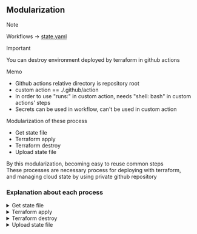 ## Modularization
> [!NOTE]
> Workflows -> [state.yaml](../../.github/workflows/custom_action.yaml)

> [!IMPORTANT]
> You can destroy environment deployed by terraform in github actions

Memo  
- Github actions relative directory is repository root
- custom action == ./.github/action
- In order to use "runs:" in custom action, needs "shell: bash" in custom actions' steps
- Secrets can be used in workflow, can't be used in custom action

Modularization of these process  
- Get state file
- Terraform apply
- Terraform destroy
- Upload state file

By this modularization, becoming easy to reuse common steps  
These processes are necessary process for deploying with terraform,  
and managing cloud state by using private github repository  

### Explanation about each process
<details><summary>Get state file</summary>

```yaml
runs:
  using: "composite"
  steps:
    - name: Check out state repository
      uses: actions/checkout@v4
      with:
        repository: ${{ github.repository_owner }}/${{ inputs.STATE_REPO_NAME }}
        token: ${{ inputs.STATE_REPO_TOKEN }}
        path: state-repo

    - name: Copying tfstate file to terraform work directory
      run: |
          if [ -f "state-repo/${{ inputs.store_path }}/terraform.tfstate" ]; then
            \cp -f state-repo/${{ inputs.store_path }}/terraform.tfstate ${{ inputs.terraform_work_path }}/terraform.tfstate
            echo "tfstate overwritten."
          else
            echo "No existing tfstate, skipping copy."
          fi
      shell: bash
```
  
First, check out github private repository by using token  
In custom action, can't access repository secrets  
So, must hand over like below in workflow  

```yaml
- name: Get state file
  uses: ./.github/actions/_tfstate_pull_module/
  with:
    state_repo_name: ${{ secrets.STATE_REPO_NAME }}
    state_repo_token: ${{ secrets.STATE_REPO_TOKEN }}
    store_path: ${{ env.STORE_PATH }}
    terraform_work_path: ${{ env.TERRAFORM_WORK_DIR}}
```

All secrets value are masked in this workflow log  
  
By this step, tfstate file is copyed into terraform work directory  
</details>
  
<details><summary>Terraform apply</summary>

```yaml
runs:
  using: "composite"
  steps:
    - name: Terraform Init
      working-directory: ${{ inputs.terraform_work_path }}
      run: terraform init -reconfigure
      shell: bash

    - name: Terraform Plan
      working-directory: ${{ inputs.terraform_work_path }}
      run: terraform plan -out=tfplan
      shell: bash

    - name: Terraform Apply
      working-directory: ${{ inputs.terraform_work_path }}
      run: terraform apply -auto-approve tfplan
      shell: bash
```

In first step, prepare aws provider  
In second step, get the difference from state file  
In third step, deploy resources

```yaml
- name: Deploy process apply
  if: ${{ github.event.inputs.OPERATE == 'apply' }}
  uses: ./.github/actions/_terraform_apply_module/
  with:
    terraform_work_path: ${{ env.TERRAFORM_WORK_DIR}}
```

And by ` if: ${{ github.event.inputs.OPERATE == 'apply' }}`,  
This action is only running if inputs value of "OPERATE" is "apply"  

</details>
  
<details><summary>Terraform destroy</summary>

```yaml
runs:
  using: "composite"
  steps:
    - name: Terraform Init
      working-directory: ${{ inputs.terraform_work_path }}
      run: terraform init -reconfigure
      shell: bash

    - name: Terraform Plan
      working-directory: ${{ inputs.terraform_work_path }}
      run: terraform plan -out=tfplan
      shell: bash

    - name: Terraform Destroy
      working-directory: ${{ inputs.terraform_work_path }}
      run: terraform destroy -auto-approve
      shell: bash
```

This module is almost similar to pply module 

</details>
  
<details><summary>Upload state file</summary>

```yaml
runs:
  using: "composite"
  steps:
    - name: Overwrite tfstate
      run: |
        mkdir -p state-repo/${{ inputs.store_path }}
        \cp -f ${{ inputs.terraform_work_path }}/terraform.tfstate state-repo/${{ inputs.store_path }}/terraform.tfstate
      shell: bash
    
    - name: Commit and push new state
      run: |
        cd state-repo
        git config user.name "github-actions[bot]"
        git config user.email "github-actions[bot]@users.noreply.github.com"
        git add "${{ inputs.store_path }}/terraform.tfstate"
        git commit -m "Update tfstate $(date -u +'%Y-%m-%d %H:%M:%S UTC')" || echo "No changes to commit"
        git push origin main
      shell: bash
```

First, copying tfstate file which have the latest cloud state to directory which contains .git  
Second, push the latest file  
  
When pushing, github actions uses the authentification authorized in pull module  
So, this module can't be used on its own
</details>